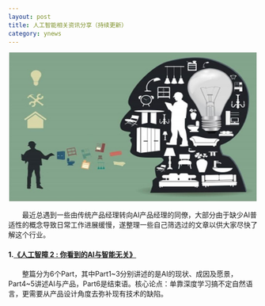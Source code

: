 ```yaml
---
layout: post
title: 人工智能相关资讯分享（持续更新）
category: ynews
---
```


<div align="center">
<img width="500" height="300" src="https://raw.githubusercontent.com/carrylaw/IMG/master/img/sucai42.jpg" /> 
</div> 

&emsp;&emsp;最近总遇到一些由传统产品经理转向AI产品经理的同僚，大部分由于缺少AI普适性的概念导致日常工作进展缓慢，遂整理一些自己筛选过的文章以供大家尽快了解这个行业。          

#### 1.[《人工智障 2 : 你看到的AI与智能无关》](https://www.jiqizhixin.com/articles/2019-01-21-2)      
&emsp;&emsp;整篇分为6个Part，其中Part1~3分别讲述的是AI的现状、成因及愿景，Part4~5讲述AI与产品，Part6是结束语。核心论点：单靠深度学习搞不定自然语言，更需要从产品设计角度去弥补现有技术的缺陷。        
